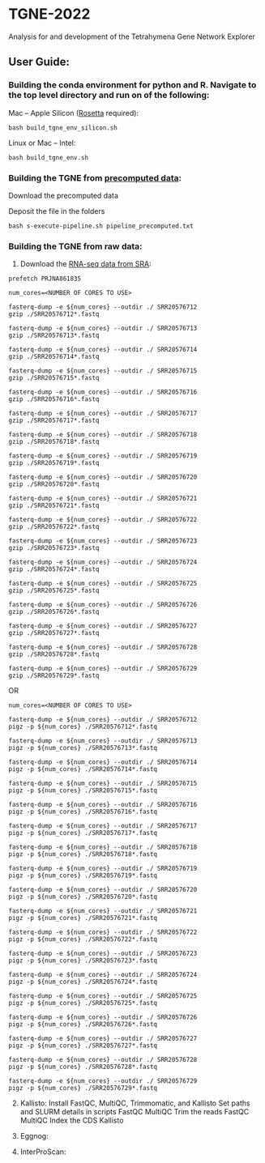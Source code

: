 # TGNE-2022
Analysis for and development of the Tetrahymena Gene Network Explorer

## User Guide:

### Building the conda environment for python and R. Navigate to the top level directory and run on of the following:

Mac – Apple Silicon ([Rosetta](https://support.apple.com/en-us/102527) required):
```
bash build_tgne_env_silicon.sh
```

Linux or Mac – Intel:
```
bash build_tgne_env.sh
```

### Building the TGNE from [precomputed data](LINK):

Download the precomputed data

Deposit the file in the folders

```
bash s-execute-pipeline.sh pipeline_precomputed.txt
```

### Building the TGNE from raw data:


1) Download the [RNA-seq data from SRA](https://www.ncbi.nlm.nih.gov/Traces/study/?acc=PRJNA861835&o=acc_s%3Aa):

```
prefetch PRJNA861835
```

```
num_cores=<NUMBER OF CORES TO USE>

fasterq-dump -e ${num_cores} --outdir ./ SRR20576712
gzip ./SRR20576712*.fastq

fasterq-dump -e ${num_cores} --outdir ./ SRR20576713
gzip ./SRR20576713*.fastq

fasterq-dump -e ${num_cores} --outdir ./ SRR20576714
gzip ./SRR20576714*.fastq

fasterq-dump -e ${num_cores} --outdir ./ SRR20576715
gzip ./SRR20576715*.fastq

fasterq-dump -e ${num_cores} --outdir ./ SRR20576716
gzip ./SRR20576716*.fastq

fasterq-dump -e ${num_cores} --outdir ./ SRR20576717
gzip ./SRR20576717*.fastq

fasterq-dump -e ${num_cores} --outdir ./ SRR20576718
gzip ./SRR20576718*.fastq

fasterq-dump -e ${num_cores} --outdir ./ SRR20576719
gzip ./SRR20576719*.fastq

fasterq-dump -e ${num_cores} --outdir ./ SRR20576720
gzip ./SRR20576720*.fastq

fasterq-dump -e ${num_cores} --outdir ./ SRR20576721
gzip ./SRR20576721*.fastq

fasterq-dump -e ${num_cores} --outdir ./ SRR20576722
gzip ./SRR20576722*.fastq

fasterq-dump -e ${num_cores} --outdir ./ SRR20576723
gzip ./SRR20576723*.fastq

fasterq-dump -e ${num_cores} --outdir ./ SRR20576724
gzip ./SRR20576724*.fastq

fasterq-dump -e ${num_cores} --outdir ./ SRR20576725
gzip ./SRR20576725*.fastq

fasterq-dump -e ${num_cores} --outdir ./ SRR20576726
gzip ./SRR20576726*.fastq

fasterq-dump -e ${num_cores} --outdir ./ SRR20576727
gzip ./SRR20576727*.fastq

fasterq-dump -e ${num_cores} --outdir ./ SRR20576728
gzip ./SRR20576728*.fastq

fasterq-dump -e ${num_cores} --outdir ./ SRR20576729
gzip ./SRR20576729*.fastq
```

OR 

```
num_cores=<NUMBER OF CORES TO USE>

fasterq-dump -e ${num_cores} --outdir ./ SRR20576712
pigz -p ${num_cores} ./SRR20576712*.fastq

fasterq-dump -e ${num_cores} --outdir ./ SRR20576713
pigz -p ${num_cores} ./SRR20576713*.fastq

fasterq-dump -e ${num_cores} --outdir ./ SRR20576714
pigz -p ${num_cores} ./SRR20576714*.fastq

fasterq-dump -e ${num_cores} --outdir ./ SRR20576715
pigz -p ${num_cores} ./SRR20576715*.fastq

fasterq-dump -e ${num_cores} --outdir ./ SRR20576716
pigz -p ${num_cores} ./SRR20576716*.fastq

fasterq-dump -e ${num_cores} --outdir ./ SRR20576717
pigz -p ${num_cores} ./SRR20576717*.fastq

fasterq-dump -e ${num_cores} --outdir ./ SRR20576718
pigz -p ${num_cores} ./SRR20576718*.fastq

fasterq-dump -e ${num_cores} --outdir ./ SRR20576719
pigz -p ${num_cores} ./SRR20576719*.fastq

fasterq-dump -e ${num_cores} --outdir ./ SRR20576720
pigz -p ${num_cores} ./SRR20576720*.fastq

fasterq-dump -e ${num_cores} --outdir ./ SRR20576721
pigz -p ${num_cores} ./SRR20576721*.fastq

fasterq-dump -e ${num_cores} --outdir ./ SRR20576722
pigz -p ${num_cores} ./SRR20576722*.fastq

fasterq-dump -e ${num_cores} --outdir ./ SRR20576723
pigz -p ${num_cores} ./SRR20576723*.fastq

fasterq-dump -e ${num_cores} --outdir ./ SRR20576724
pigz -p ${num_cores} ./SRR20576724*.fastq

fasterq-dump -e ${num_cores} --outdir ./ SRR20576725
pigz -p ${num_cores} ./SRR20576725*.fastq

fasterq-dump -e ${num_cores} --outdir ./ SRR20576726
pigz -p ${num_cores} ./SRR20576726*.fastq

fasterq-dump -e ${num_cores} --outdir ./ SRR20576727
pigz -p ${num_cores} ./SRR20576727*.fastq

fasterq-dump -e ${num_cores} --outdir ./ SRR20576728
pigz -p ${num_cores} ./SRR20576728*.fastq

fasterq-dump -e ${num_cores} --outdir ./ SRR20576729
pigz -p ${num_cores} ./SRR20576729*.fastq
```

2) Kallisto:
Install FastQC, MultiQC, Trimmomatic, and Kallisto
Set paths and SLURM details in scripts 
FastQC MultiQC
Trim the reads
FastQC MultiQC
Index the CDS
Kallisto

3) Eggnog:


4) InterProScan:

